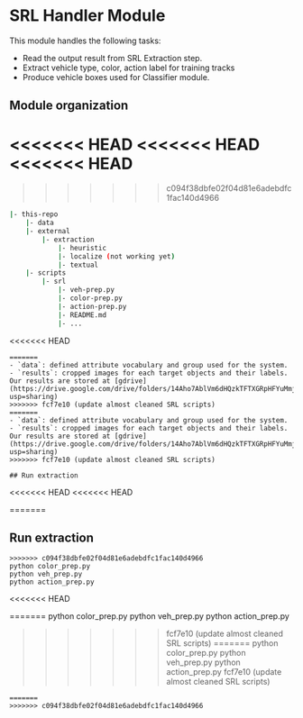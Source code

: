 # SRL Handler Module

This module handles the following tasks:

- Read the output result from SRL Extraction step.
- Extract vehicle type, color, action label for training tracks
- Produce vehicle boxes used for Classifier module.

## Module organization

<<<<<<< HEAD
<<<<<<< HEAD
<<<<<<< HEAD
=======
>>>>>>> c094f38dbfe02f04d81e6adebdfc1fac140d4966
```bash
|- this-repo
    |- data
    |- external
        |- extraction
            |- heuristic
            |- localize (not working yet)
            |- textual
    |- scripts
        |- srl
            |- veh-prep.py
            |- color-prep.py
            |- action-prep.py
            |- README.md
            |- ...
```

<<<<<<< HEAD
```
=======
- `data`: defined attribute vocabulary and group used for the system.
- `results`: cropped images for each target objects and their labels. Our results are stored at [gdrive](https://drive.google.com/drive/folders/14Aho7AblVm6dHQzkTFTXGRpHFYuMmjNi?usp=sharing)
>>>>>>> fcf7e10 (update almost cleaned SRL scripts)
=======
- `data`: defined attribute vocabulary and group used for the system.
- `results`: cropped images for each target objects and their labels. Our results are stored at [gdrive](https://drive.google.com/drive/folders/14Aho7AblVm6dHQzkTFTXGRpHFYuMmjNi?usp=sharing)
>>>>>>> fcf7e10 (update almost cleaned SRL scripts)

## Run extraction

```
<<<<<<< HEAD
<<<<<<< HEAD

=======
## Run extraction

```
>>>>>>> c094f38dbfe02f04d81e6adebdfc1fac140d4966
python color_prep.py
python veh_prep.py
python action_prep.py

```
<<<<<<< HEAD

=======
python color_prep.py
python veh_prep.py
python action_prep.py
>>>>>>> fcf7e10 (update almost cleaned SRL scripts)
=======
python color_prep.py
python veh_prep.py
python action_prep.py
>>>>>>> fcf7e10 (update almost cleaned SRL scripts)
```
=======
>>>>>>> c094f38dbfe02f04d81e6adebdfc1fac140d4966
